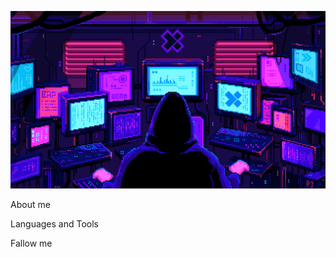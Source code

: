 [![Header](https://github.com/xxittacion/xxittacion/blob/main/assets/Header.gif)](https://github.com/xxittacion)

About me

Languages and Tools

Fallow me
